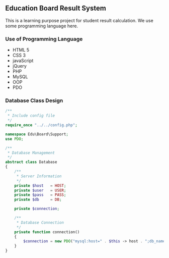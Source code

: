 ## Education Board Result System
This is a learning purpose project for student result calculation. We use some programming language here.

### Use of Programming Language
- HTML 5
- CSS 3
- javaScript
- jQuery
- PHP
- MySQL
- OOP
- PDO

### Database Class Design
```php
/**
 * Include config file
 */
require_once "../../config.php";

namespace Edu\Board\Support;  
use PDO;

/**
 * Database Management 
 */
abstract class Database
{
	/**
	 * Server Information
	 */	
	private $host 	= HOST;
	private $user 	= USER;
	private $pass 	= PASS;
	private $db 	= DB;

	private $connection;

	/**
	 * Database Connection
	 */
	private function connection()
	{
		$connection = new PDO("mysql:host=" . $this -> host . ";db_name=" . $this -> db, $this -> user, $this -> pass);
	}
}
```